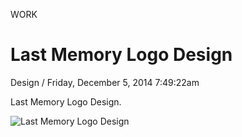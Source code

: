 <p class="type">WORK</p>

# Last Memory Logo Design

<p class="meta">Design  /  Friday, December 5, 2014 7:49:22am</p>

Last Memory Logo Design.

![Last Memory Logo Design](https://farooq-agent.web.app/assets/images/works/large/last-memory-logo-design.jpg)
